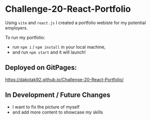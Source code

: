 # Challenge-20-React-Portfolio

Using `vite` and `react.js` I created a portfolio webiste for my potential employers.

To run my portfolio: 
+ run `npm i` / `npm install` in your local machine,
+ and run  `npm start` and it will launch!
  
 ## Deployed on GitPages:
https://dakotak92.github.io/Challenge-20-React-Portfolio/

 ## In Development / Future Changes
 + I want to fix the picture of myself
 + and add more content to showcase my skills
